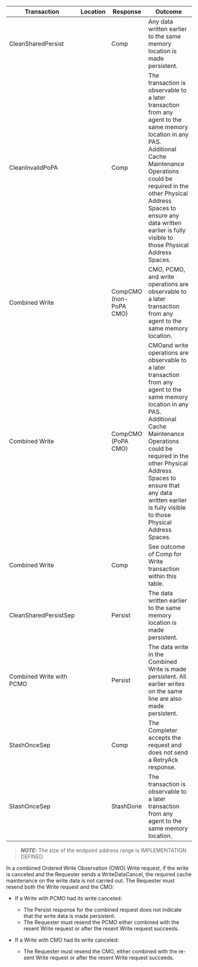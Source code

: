 | Transaction              | Location | Response               | Outcome                                                                                                                                                                                                                                                                                                        |
|--------------------------|----------|------------------------|----------------------------------------------------------------------------------------------------------------------------------------------------------------------------------------------------------------------------------------------------------------------------------------------------------------|
| CleanSharedPersist       |          | Comp                   | Any data written earlier to the same memory location is made persistent.                                                                                                                                                                                                                                       |
| CleanInvalidPoPA         |          | Comp                   | The transaction is observable to a later transaction from any agent to the same memory location in any PAS. Additional Cache Maintenance Operations could be required in the other Physical Address Spaces to ensure any data written earlier is fully visible to those Physical Address Spaces.               |
| Combined Write           |          | CompCMO (non-PoPA CMO) | CMO, PCMO, and write operations are observable to a later transaction from any agent to the same memory location.                                                                                                                                                                                              |
| Combined Write           |          | CompCMO (PoPA CMO)     | CMOand write operations are observable to a later transaction from any agent to the same memory location in any PAS. Additional Cache Maintenance Operations could be required in the other Physical Address Spaces to ensure that any data written earlier is fully visible to those Physical Address Spaces. |
| Combined Write           |          | Comp                   | See outcome of Comp for Write transaction within this table.                                                                                                                                                                                                                                                   |
| CleanSharedPersistSep    |          | Persist                | The data written earlier to the same memory location is made persistent.                                                                                                                                                                                                                                       |
| Combined Write with PCMO |          | Persist                | The data write in the Combined Write is made persistent. All earlier writes on the same line are also made persistent.                                                                                                                                                                                         |
| StashOnceSep             |          | Comp                   | The Completer accepts the request and does not send a RetryAck response.                                                                                                                                                                                                                                       |
| StashOnceSep             |          | StashDone              | The transaction is observable to a later transaction from any agent to the same memory location.                                                                                                                                                                                                               |

> **_NOTE:_** The size of the endpoint address range is IMPLEMENTATION DEFINED.

In a combined Ordered Write Observation (OWO) Write request, if the write is canceled and the Requester sends a WriteDataCancel, the required cache maintenance on the write data is not carried out. The Requester must resend both the Write request and the CMO:

- If a Write with PCMO had its write canceled:

    - The Persist response for the combined request does not indicate that the write data is made persistent.
    - The Requester must resend the PCMO either combined with the resent Write request or after the resent Write request succeeds.

- If a Write with CMO had its write canceled:

    - The Requester must resend the CMO, either combined with the re-sent Write request or after the resent Write request succeeds.